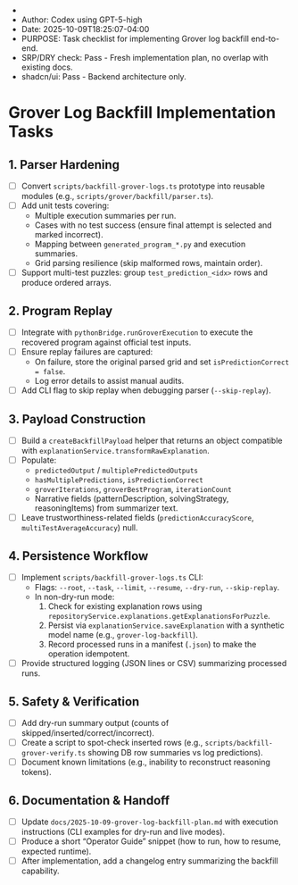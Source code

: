  * 
 * Author: Codex using GPT-5-high
 * Date: 2025-10-09T18:25:07-04:00
 * PURPOSE: Task checklist for implementing Grover log backfill end-to-end.
 * SRP/DRY check: Pass - Fresh implementation plan, no overlap with existing docs.
 * shadcn/ui: Pass - Backend architecture only.

# Grover Log Backfill Implementation Tasks

## 1. Parser Hardening
- [ ] Convert `scripts/backfill-grover-logs.ts` prototype into reusable modules (e.g., `scripts/grover/backfill/parser.ts`).
- [ ] Add unit tests covering:
  - Multiple execution summaries per run.
  - Cases with no test success (ensure final attempt is selected and marked incorrect).
  - Mapping between `generated_program_*.py` and execution summaries.
  - Grid parsing resilience (skip malformed rows, maintain order).
- [ ] Support multi-test puzzles: group `test_prediction_<idx>` rows and produce ordered arrays.

## 2. Program Replay
- [ ] Integrate with `pythonBridge.runGroverExecution` to execute the recovered program against official test inputs.
- [ ] Ensure replay failures are captured:
  - On failure, store the original parsed grid and set `isPredictionCorrect = false`.
  - Log error details to assist manual audits.
- [ ] Add CLI flag to skip replay when debugging parser (`--skip-replay`).

## 3. Payload Construction
- [ ] Build a `createBackfillPayload` helper that returns an object compatible with `explanationService.transformRawExplanation`.
- [ ] Populate:
  - `predictedOutput` / `multiplePredictedOutputs`
  - `hasMultiplePredictions`, `isPredictionCorrect`
  - `groverIterations`, `groverBestProgram`, `iterationCount`
  - Narrative fields (patternDescription, solvingStrategy, reasoningItems) from summarizer text.
- [ ] Leave trustworthiness-related fields (`predictionAccuracyScore`, `multiTestAverageAccuracy`) null.

## 4. Persistence Workflow
- [ ] Implement `scripts/backfill-grover-logs.ts` CLI:
  - Flags: `--root`, `--task`, `--limit`, `--resume`, `--dry-run`, `--skip-replay`.
  - In non-dry-run mode:
    1. Check for existing explanation rows using `repositoryService.explanations.getExplanationsForPuzzle`.
    2. Persist via `explanationService.saveExplanation` with a synthetic model name (e.g., `grover-log-backfill`).
    3. Record processed runs in a manifest (`.json`) to make the operation idempotent.
- [ ] Provide structured logging (JSON lines or CSV) summarizing processed runs.

## 5. Safety & Verification
- [ ] Add dry-run summary output (counts of skipped/inserted/correct/incorrect).
- [ ] Create a script to spot-check inserted rows (e.g., `scripts/backfill-grover-verify.ts` showing DB row summaries vs log predictions).
- [ ] Document known limitations (e.g., inability to reconstruct reasoning tokens).

## 6. Documentation & Handoff
- [ ] Update `docs/2025-10-09-grover-log-backfill-plan.md` with execution instructions (CLI examples for dry-run and live modes).
- [ ] Produce a short “Operator Guide” snippet (how to run, how to resume, expected runtime).
- [ ] After implementation, add a changelog entry summarizing the backfill capability.
